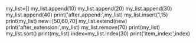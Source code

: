 my_list=[]
my_list.append(10)
my_list.append(20)
my_list.append(30)
my_list.append(40)
print('after_append:',my_list)
my_list.insert(1,15)
print(my_list)
new=[50,60,70]
my_list.extend(new)
print('after_extension:',my_list)
my_list.remove(70)
print(my_list)
my_list.sort()
print(my_list)
index=my_list.index(30)
print('item_index:',index)
